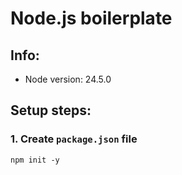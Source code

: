 # Node.js boilerplate

## Info:
- Node version: 24.5.0

## Setup steps:
### 1. Create  `package.json` file
  ```shell
  npm init -y
  ```